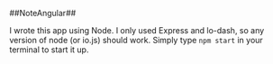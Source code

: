 ##NoteAngular##

I wrote this app using Node. I only used Express and lo-dash, so any version of node (or io.js) should work. Simply type `npm start` in your terminal to start it up.

